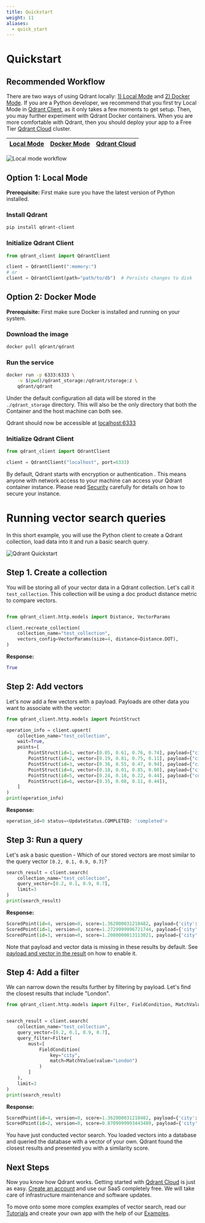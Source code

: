 ```yaml
---
title: Quickstart
weight: 11
aliases:
  - quick_start
---
```

# Quickstart

## Recommended Workflow

There are two ways of using Qdrant locally: [1) Local Mode](#option-1-local-mode) and [2) Docker Mode](#option-2-docker-mode). If you are a Python developer, we recommend that you first try Local Mode in [Qdrant Client](https://github.com/qdrant/qdrant-client), as it only takes a few moments to get setup. Then, you may further experiment with Qdrant Docker containers. When you are more comfortable with Qdrant, then you should deploy your app to a Free Tier [Qdrant Cloud](../cloud/quickstart-cloud/) cluster.

|[Local Mode](#option-1-local-mode)|[Docker Mode](#option-2-docker-mode)|[Qdrant Cloud](../cloud/quickstart-cloud/)|
|:-:|:-:|:-:|

![Local mode workflow](/docs/recommended.png)

## Option 1: Local Mode

**Prerequisite:** First make sure you have the latest version of Python installed. 

### Install Qdrant

```bash
pip install qdrant-client
```

### Initialize Qdrant Client 

```python
from qdrant_client import QdrantClient

client = QdrantClient(":memory:")
# or
client = QdrantClient(path="path/to/db")  # Persists changes to disk
```

## Option 2: Docker Mode

**Prerequisite:** First make sure Docker is installed and running on your system.

### Download the image

```bash
docker pull qdrant/qdrant
```

### Run the service

```bash
docker run -p 6333:6333 \
    -v $(pwd)/qdrant_storage:/qdrant/storage:z \
    qdrant/qdrant
```

Under the default configuration all data will be stored in the `./qdrant_storage` directory. This will also be the only directory that both the Container and the host machine can both see. 

Qdrant should now be accessible at [localhost:6333](http://localhost:6333)

### Initialize Qdrant Client 

```python
from qdrant_client import QdrantClient

client = QdrantClient("localhost", port=6333)
```

<aside role="status">By default, Qdrant starts with encryption or authentication . This means anyone with network access to your machine can access your Qdrant container instance. Please read <a href="https://qdrant.tech/documentation/security/">Security</a> carefully for details on how to secure your instance.</aside>

# Running vector search queries

In this short example, you  will use the Python client to create a Qdrant collection, load data into it and run a basic search query. 

![Qdrant Quickstart](/docs/quickstart.png)

## Step 1. Create a collection

You will be storing all of your vector data in a Qdrant collection. Let's call it `test_collection`. This collection will be using a doc product distance metric to compare vectors. 

```python

from qdrant_client.http.models import Distance, VectorParams

client.recreate_collection(
    collection_name="test_collection",
    vectors_config=VectorParams(size=4, distance=Distance.DOT),
)
```

**Response:**

```python
True
```

## Step 2: Add vectors

Let's now add a few vectors with a payload. Payloads are other data you want to associate with the vector:

```python
from qdrant_client.http.models import PointStruct

operation_info = client.upsert(
    collection_name="test_collection",
    wait=True,
    points=[
        PointStruct(id=1, vector=[0.05, 0.61, 0.76, 0.74], payload={"city": "Berlin"}),
        PointStruct(id=2, vector=[0.19, 0.81, 0.75, 0.11], payload={"city": ["Berlin", "London"]}),
        PointStruct(id=3, vector=[0.36, 0.55, 0.47, 0.94], payload={"city": ["Berlin", "Moscow"]}),
        PointStruct(id=4, vector=[0.18, 0.01, 0.85, 0.80], payload={"city": ["London", "Moscow"]}),
        PointStruct(id=5, vector=[0.24, 0.18, 0.22, 0.44], payload={"count": [0]}),
        PointStruct(id=6, vector=[0.35, 0.08, 0.11, 0.44]),
    ]
)
print(operation_info)
```

**Response:**

```python
operation_id=0 status=<UpdateStatus.COMPLETED: 'completed'>
```

## Step 3: Run a query
Let's ask a basic question - Which of our stored vectors are most similar to the query vector `[0.2, 0.1, 0.9, 0.7]`?

```python
search_result = client.search(
    collection_name="test_collection",
    query_vector=[0.2, 0.1, 0.9, 0.7], 
    limit=3
)
print(search_result)
```

**Response:**

```python
ScoredPoint(id=4, version=0, score=1.362000031210482, payload={'city': ['London', 'Moscow']}, vector=None), 
ScoredPoint(id=1, version=0, score=1.2729999996721744, payload={'city': 'Berlin'}, vector=None), 
ScoredPoint(id=3, version=0, score=1.2080000013113021, payload={'city': ['Berlin', 'Moscow']}, vector=None)
```

Note that payload and vector data is missing in these results by default.
See [payload and vector in the result](../concepts/search#payload-and-vector-in-the-result) on how to enable it.

## Step 4: Add a filter

We can narrow down the results further by filtering by payload. Let's find the closest results that include "London".

```python
from qdrant_client.http.models import Filter, FieldCondition, MatchValue


search_result = client.search(
    collection_name="test_collection",
    query_vector=[0.2, 0.1, 0.9, 0.7], 
    query_filter=Filter(
        must=[
            FieldCondition(
                key="city",
                match=MatchValue(value="London")
            )
        ]
    ),
    limit=3
)
print(search_result)
```

**Response:**

```python
ScoredPoint(id=4, version=0, score=1.362000031210482, payload={'city': ['London', 'Moscow']}, vector=None), 
ScoredPoint(id=2, version=0, score=0.8709999993443489, payload={'city': ['Berlin', 'London']}, vector=None)
```

You have just conducted vector search. You loaded vectors into a database and queried the database with a vector of your own. Qdrant found the closest results and presented you with a similarity score. 

## Next Steps

Now you know how Qdrant works. Getting started with [Qdrant Cloud](../cloud/quickstart-cloud/) is just as easy. [Create an account](https://qdrant.to/cloud) and use our SaaS completely free. We will take care of infrastructure maintenance and software updates. 

To move onto some more complex examples of vector search, read our [Tutorials](../tutorials/) and create your own app with the help of our [Examples](../examples/). 
